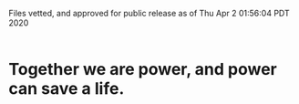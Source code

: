 Files vetted, and approved for public release as of Thu Apr  2 01:56:04 PDT 2020<br><br><h1>Together we are power, and power can save a life.</h1>
